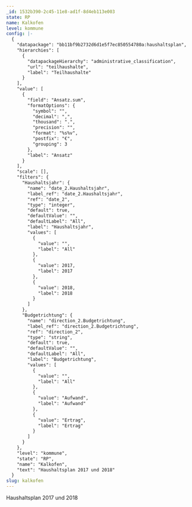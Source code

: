 ```yaml
---
_id: 1532b390-2c45-11e8-ad1f-8d4eb113e003
state: RP
name: Kalkofen
level: kommune
config: |-
  {
    "datapackage": "bb11bf9b2732d6d1e5f7ec850554780a:haushaltsplan",
    "hierarchies": [
      {
        "datapackageHierarchy": "administrative_classification",
        "url": "teilhaushalte",
        "label": "Teilhaushalte"
      }
    ],
    "value": [
      {
        "field": "Ansatz.sum",
        "formatOptions": {
          "symbol": "",
          "decimal": ",",
          "thousand": ".",
          "precision": "",
          "format": "%s%v",
          "postfix": "€",
          "grouping": 3
        },
        "label": "Ansatz"
      }
    ],
    "scale": [],
    "filters": {
      "Haushaltsjahr": {
        "name": "date_2.Haushaltsjahr",
        "label_ref": "date_2.Haushaltsjahr",
        "ref": "date_2",
        "type": "integer",
        "default": true,
        "defaultValue": "",
        "defaultLabel": "All",
        "label": "Haushaltsjahr",
        "values": [
          {
            "value": "",
            "label": "All"
          },
          {
            "value": 2017,
            "label": 2017
          },
          {
            "value": 2018,
            "label": 2018
          }
        ]
      },
      "Budgetrichtung": {
        "name": "direction_2.Budgetrichtung",
        "label_ref": "direction_2.Budgetrichtung",
        "ref": "direction_2",
        "type": "string",
        "default": true,
        "defaultValue": "",
        "defaultLabel": "All",
        "label": "Budgetrichtung",
        "values": [
          {
            "value": "",
            "label": "All"
          },
          {
            "value": "Aufwand",
            "label": "Aufwand"
          },
          {
            "value": "Ertrag",
            "label": "Ertrag"
          }
        ]
      }
    },
    "level": "kommune",
    "state": "RP",
    "name": "Kalkofen",
    "text": "Haushaltsplan 2017 und 2018"
  }
slug: kalkofen
---
```

Haushaltsplan 2017 und 2018
